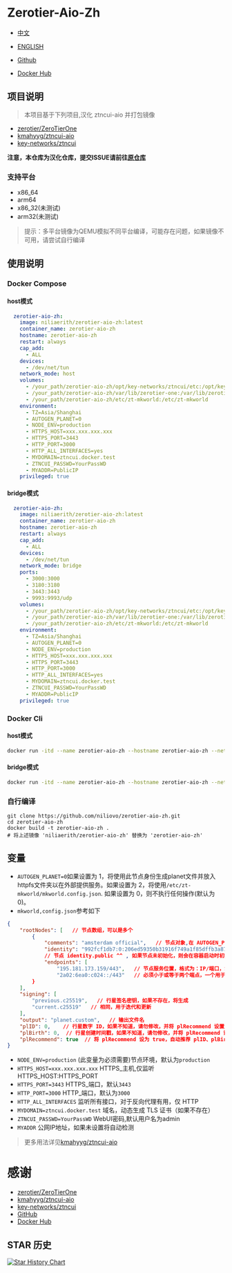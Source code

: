# Zerotier-Aio-Zh

- [中文](./README.md)
- [ENGLISH](./README_EN.md)

- [Github](https://github.com/niliovo/zerotier-aio-zh)
- [Docker Hub](https://hub.docker.com/r/niliaerith/zerotier-aio-zh)

## 项目说明

> 本项目基于下列项目,汉化 ztncui-aio 并打包镜像

- [zerotier/ZeroTierOne](https://github.niliovo.top/zerotier/ZeroTierOne)
- [kmahyyg/ztncui-aio](https://github.com/kmahyyg/ztncui-aio)
- [key-networks/ztncui](https://github.com/key-networks/ztncui)

**注意，本仓库为汉化仓库，提交ISSUE请前往[原仓库](https://github.com/kmahyyg/ztncui-aio)**

### 支持平台

- x86_64
- arm64
- x86_32(未测试)
- arm32(未测试)

> 提示：多平台镜像为QEMU模拟不同平台编译，可能存在问题，如果镜像不可用，请尝试自行编译

## 使用说明

### Docker Compose

#### host模式

```compose.yml
  zerotier-aio-zh:
    image: niliaerith/zerotier-aio-zh:latest
    container_name: zerotier-aio-zh
    hostname: zerotier-aio-zh
    restart: always
    cap_add:
      - ALL
    devices:
      - /dev/net/tun
    network_mode: host
    volumes:
      - /your_path/zerotier-aio-zh/opt/key-networks/ztncui/etc:/opt/key-networks/ztncui/etc
      - /your_path/zerotier-aio-zh/var/lib/zerotier-one:/var/lib/zerotier-one
      - /your_path/zerotier-aio-zh/etc/zt-mkworld:/etc/zt-mkworld
    environment:
      - TZ=Asia/Shanghai
      - AUTOGEN_PLANET=0
      - NODE_ENV=production
      - HTTPS_HOST=xxx.xxx.xxx.xxx
      - HTTPS_PORT=3443
      - HTTP_PORT=3000
      - HTTP_ALL_INTERFACES=yes
      - MYDOMAIN=ztncui.docker.test
      - ZTNCUI_PASSWD=YourPassWD
      - MYADDR=PublicIP
    privileged: true
```

#### bridge模式

```compose.yml
  zerotier-aio-zh:
    image: niliaerith/zerotier-aio-zh:latest
    container_name: zerotier-aio-zh
    hostname: zerotier-aio-zh
    restart: always
    cap_add:
      - ALL
    devices:
      - /dev/net/tun
    network_mode: bridge
    ports:
      - 3000:3000
      - 3180:3180
      - 3443:3443
      - 9993:9993/udp
    volumes:
      - /your_path/zerotier-aio-zh/opt/key-networks/ztncui/etc:/opt/key-networks/ztncui/etc
      - /your_path/zerotier-aio-zh/var/lib/zerotier-one:/var/lib/zerotier-one
      - /your_path/zerotier-aio-zh/etc/zt-mkworld:/etc/zt-mkworld
    environment:
      - TZ=Asia/Shanghai
      - AUTOGEN_PLANET=0
      - NODE_ENV=production
      - HTTPS_HOST=xxx.xxx.xxx.xxx
      - HTTPS_PORT=3443
      - HTTP_PORT=3000
      - HTTP_ALL_INTERFACES=yes
      - MYDOMAIN=ztncui.docker.test
      - ZTNCUI_PASSWD=YourPassWD
      - MYADDR=PublicIP
    privileged: true
```

### Docker Cli

#### host模式

```sh
docker run -itd --name zerotier-aio-zh --hostname zerotier-aio-zh --net host --restart always --cap-add=NET_ADMIN --device /dev/net/tun:/dev/net/tun -v /your_path/zerotier-aio-zh/opt/key-networks/ztncui/etc:/opt/key-networks/ztncui/etc -v /your_path/zerotier-aio-zh/var/lib/zerotier-one:/var/lib/zerotier-one -v /your_path/zerotier-aio-zh/etc/zt-mkworld:/etc/zt-mkworld -e TZ=Asia/Shanghai -e AUTOGEN_PLANET=0 -e NODE_ENV=production -e HTTPS_HOST=xxx.xxx.xxx.xxx -e HTTPS_PORT=3443 -e HTTP_PORT=3000 -e HTTP_ALL_INTERFACES=yes -e MYDOMAIN=ztncui.docker.test -e ZTNCUI_PASSWD=YourPassWD -e MYADDR=PublicIP --privileged=true niliaerith/zerotier-aio-zh:latest

```

#### bridge模式

```sh
docker run -itd --name zerotier-aio-zh --hostname zerotier-aio-zh --net bridge -p3000:3000 -p3180:3180 -p3443:3443 -p9993:9993/udp --restart always --cap-add=NET_ADMIN --device /dev/net/tun:/dev/net/tun -v /your_path/zerotier-aio-zh/opt/key-networks/ztncui/etc:/opt/key-networks/ztncui/etc -v /your_path/zerotier-aio-zh/var/lib/zerotier-one:/var/lib/zerotier-one -v /your_path/zerotier-aio-zh/etc/zt-mkworld:/etc/zt-mkworld -e TZ=Asia/Shanghai -e AUTOGEN_PLANET=0 -e NODE_ENV=production -e HTTPS_HOST=xxx.xxx.xxx.xxx -e HTTPS_PORT=3443 -e HTTP_PORT=3000 -e HTTP_ALL_INTERFACES=yes -e MYDOMAIN=ztncui.docker.test -e ZTNCUI_PASSWD=YourPassWD -e MYADDR=PublicIP --privileged=true niliaerith/zerotier-aio-zh:latest
```

### 自行编译

```
git clone https://github.com/niliovo/zerotier-aio-zh.git
cd zerotier-aio-zh
docker build -t zerotier-aio-zh .
# 将上述镜像 'niliaerith/zerotier-aio-zh' 替换为 'zerotier-aio-zh'
```

## 变量

- `AUTOGEN_PLANET=0`如果设置为 1，将使用此节点身份生成planet文件并放入httpfs文件夹以在外部提供服务。如果设置为 2，将使用`/etc/zt-mkworld/mkworld.config.json`. 如果设置为 0，则不执行任何操作(默认为0)。
- `mkworld,config.json`参考如下

```json
{
    "rootNodes": [   // 节点数组，可以是多个
        {
            "comments": "amsterdam official",   // 节点对象,在 AUTOGEN_PLANET=1 时将自动生成
            "identity": "992fcf1db7:0:206ed59350b31916f749a1f85dffb3a8787dcbf83b8c6e9448d4e3ea0e3369301be716c3609344a9d1533850fb4460c50af43322bcfc8e13d3301a1f1003ceb6",  
            // 节点 identity.public ^^ , 如果节点未初始化，则会在容器启动时初始化
            "endpoints": [
                "195.181.173.159/443",   // 节点服务位置，格式为：IP/端口，如果 AUTOGEN_PLANET=1 将自动生成
                "2a02:6ea0:c024::/443"   // 必须小于或等于两个端点，一个用于 IPv4，一个用于 IPv6。如果有多个 IP，则设置具有不同标识的多个节点。
        }
    ],
    "signing": [
        "previous.c25519",   // 行星签名密钥，如果不存在，将生成
        "current.c25519"   // 相同，用于迭代和更新
    ],
    "output": "planet.custom",   // 输出文件名
    "plID": 0,    // 行星数字 ID，如果不知道，请勿修改，并将 plRecommend 设置为 true
    "plBirth": 0,  // 行星创建时间戳，如果不知道，请勿修改，并将 plRecommend 设为 true
    "plRecommend": true  // 将 plRecommend 设为 true，自动推荐 plID、plBirth 值。更多详情，请阅读 zerotier-one 官方软件仓库中的 mkworld 源代码
}
```

- `NODE_ENV=production` (此变量为必须需要)节点环境，默认为`production`
- `HTTPS_HOST=xxx.xxx.xxx.xxx` HTTPS_主机,仅监听 HTTPS_HOST:HTTPS_PORT
- `HTTPS_PORT=3443` HTTPS_端口，默认`3443`
- `HTTP_PORT=3000` HTTP_端口，默认为`3000`
- `HTTP_ALL_INTERFACES` 监听所有接口，对于反向代理有用，仅 HTTP
- `MYDOMAIN=ztncui.docker.test` 域名，动态生成 TLS 证书（如果不存在）
- `ZTNCUI_PASSWD=YourPassWD` WebUI密码,默认用户名为admin
- `MYADDR` 公网IP地址，如果未设置将自动检测

> 更多用法详见[kmahyyg/ztncui-aio](https://github.com/kmahyyg/ztncui-aio)

# 感谢

- [zerotier/ZeroTierOne](https://github.niliovo.top/zerotier/ZeroTierOne)
- [kmahyyg/ztncui-aio](https://github.com/kmahyyg/ztncui-aio)
- [key-networks/ztncui](https://github.com/key-networks/ztncui)
- [GitHub](https://github.com/)
- [Docker Hub](https://hub.docker.com/)

## STAR 历史

<a href="https://star-history.com/#niliovo/zerotier-aio-zh&Date">
  <picture>
    <source media="(prefers-color-scheme: dark)" srcset="https://api.star-history.com/svg?repos=niliovo/zerotier-aio-zh&type=Date&theme=dark" />
    <source media="(prefers-color-scheme: light)" srcset="https://api.star-history.com/svg?repos=niliovo/zerotier-aio-zh&type=Date" />
    <img alt="Star History Chart" src="https://api.star-history.com/svg?repos=niliovo/zerotier-aio-zh&type=Date" />
  </picture>
</a>

